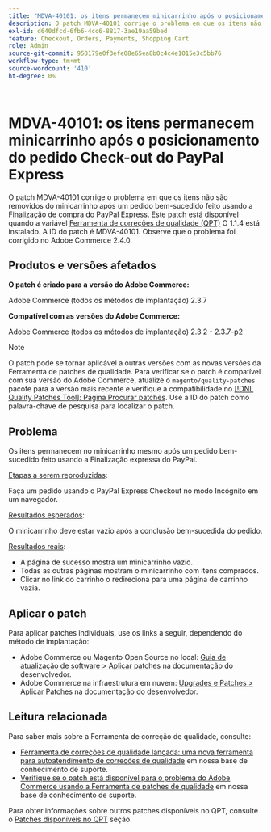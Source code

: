 ```yaml
---
title: "MDVA-40101: os itens permanecem minicarrinho após o posicionamento do pedido Check-out do PayPal Express"
description: O patch MDVA-40101 corrige o problema em que os itens não são removidos do minicarrinho após um pedido bem-sucedido feito usando a Finalização de compra do PayPal Express. Este patch está disponível quando a [Ferramenta de correções de qualidade (QPT)](https://devdocs.magento.com/guides/v2.4/comp-mgr/patching.html#mqp) 1.1.4 está instalada. A ID do patch é MDVA-40101. Observe que o problema foi corrigido no Adobe Commerce 2.4.0.
exl-id: d640dfcd-6fb6-4cc6-8817-3ae19aa59bed
feature: Checkout, Orders, Payments, Shopping Cart
role: Admin
source-git-commit: 958179e0f3efe08e65ea8b0c4c4e1015e3c5bb76
workflow-type: tm+mt
source-wordcount: '410'
ht-degree: 0%

---
```


# MDVA-40101: os itens permanecem minicarrinho após o posicionamento do pedido Check-out do PayPal Express

O patch MDVA-40101 corrige o problema em que os itens não são removidos do minicarrinho após um pedido bem-sucedido feito usando a Finalização de compra do PayPal Express. Este patch está disponível quando a variável [Ferramenta de correções de qualidade (QPT)](https://devdocs.magento.com/guides/v2.4/comp-mgr/patching.html#mqp) O 1.1.4 está instalado. A ID do patch é MDVA-40101. Observe que o problema foi corrigido no Adobe Commerce 2.4.0.

## Produtos e versões afetados

**O patch é criado para a versão do Adobe Commerce:**

Adobe Commerce (todos os métodos de implantação) 2.3.7

**Compatível com as versões do Adobe Commerce:**

Adobe Commerce (todos os métodos de implantação) 2.3.2 - 2.3.7-p2

>[!NOTE]
>
>O patch pode se tornar aplicável a outras versões com as novas versões da Ferramenta de patches de qualidade. Para verificar se o patch é compatível com sua versão do Adobe Commerce, atualize o `magento/quality-patches` pacote para a versão mais recente e verifique a compatibilidade no [[!DNL Quality Patches Tool]: Página Procurar patches](https://devdocs.magento.com/quality-patches/tool.html#patch-grid). Use a ID do patch como palavra-chave de pesquisa para localizar o patch.

## Problema

Os itens permanecem no minicarrinho mesmo após um pedido bem-sucedido feito usando a Finalização expressa do PayPal.

<u>Etapas a serem reproduzidas</u>:

Faça um pedido usando o PayPal Express Checkout no modo Incógnito em um navegador.

<u>Resultados esperados</u>:

O minicarrinho deve estar vazio após a conclusão bem-sucedida do pedido.

<u>Resultados reais</u>:

* A página de sucesso mostra um minicarrinho vazio.
* Todas as outras páginas mostram o minicarrinho com itens comprados.
* Clicar no link do carrinho o redireciona para uma página de carrinho vazia.

## Aplicar o patch

Para aplicar patches individuais, use os links a seguir, dependendo do método de implantação:

* Adobe Commerce ou Magento Open Source no local: [Guia de atualização de software > Aplicar patches](https://devdocs.magento.com/guides/v2.4/comp-mgr/patching/mqp.html) na documentação do desenvolvedor.
* Adobe Commerce na infraestrutura em nuvem: [Upgrades e Patches > Aplicar Patches](https://devdocs.magento.com/cloud/project/project-patch.html) na documentação do desenvolvedor.

## Leitura relacionada

Para saber mais sobre a Ferramenta de correção de qualidade, consulte:

* [Ferramenta de correções de qualidade lançada: uma nova ferramenta para autoatendimento de correções de qualidade](/help/announcements/adobe-commerce-announcements/magento-quality-patches-released-new-tool-to-self-serve-quality-patches.md) em nossa base de conhecimento de suporte.
* [Verifique se o patch está disponível para o problema do Adobe Commerce usando a Ferramenta de patches de qualidade](/help/support-tools/patches-available-in-qpt-tool/check-patch-for-magento-issue-with-magento-quality-patches.md) em nossa base de conhecimento de suporte.

Para obter informações sobre outros patches disponíveis no QPT, consulte o [Patches disponíveis no QPT](https://support.magento.com/hc/en-us/sections/360010506631-Patches-available-in-QPT-tool-) seção.

